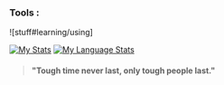 
###  Tools  :

![stuff#learning/using]


[![My Stats](https://github-readme-stats.vercel.app/api?username=wlsp&hide=prs,issues&count_private=true&theme=tokyonight&showicons=true&layout=compact)]()
[![My Language Stats](https://github-readme-stats.vercel.app/api/top-langs/?username=wlsp&langs_count=5&theme=tokyonight&layout=compact)]()





> #### "Tough time never last, only tough people last."

<!--
**wlsp/wlsp** is a ✨ _special_ ✨ repository because its `README.md` (this file) appears on your GitHub profile.

Here are some ideas to get you started:


-->
